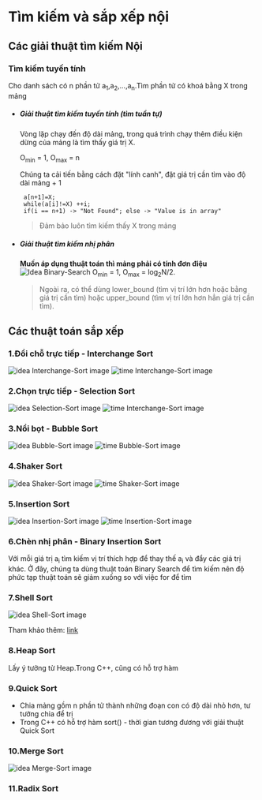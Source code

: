 # Tìm kiếm và sắp xếp nội
## Các giải thuật tìm kiếm Nội
### Tìm kiếm tuyến tính
Cho danh sách có n phần tử a<sub>1</sub>,a<sub>2</sub>,...,a<sub>n</sub>.Tìm phần tử có khoá bằng X trong mảng
- ##### Giải thuật tìm kiếm tuyến tính (tìm tuần tự)
    Vòng lặp chạy đến độ dài mảng, trong quá trình chạy thêm điều kiện dừng của mảng là tìm thấy giá trị X. 
    
    O<sub>min</sub> = 1, O<sub>max</sub> = n
    
    Chúng ta cải tiến bằng cách đặt "lính canh", đặt giá trị cần tìm vào độ dài mảng + 1
    ```
     a[n+1]=X;
     while(a[i]!=X) ++i;
     if(i == n+1) -> "Not Found"; else -> "Value is in array"
    ```
    > Đảm bảo luôn tìm kiếm thấy X trong mảng
- ##### Giải thuật tìm kiếm nhị phân
    **Muốn áp dụng thuật toán thì mảng phải có tính đơn điệu**
    ![Idea Binary-Search](image/idea_BS.png)
    O<sub>min</sub> = 1, O<sub>max</sub> = log<sub>2</sub>N/2. 
    >Ngoài ra, có thể dùng lower_bound (tìm vị trí lớn hơn hoặc bằng giá trị cần tìm) hoặc upper_bound (tìm vị trí lớn hơn hẳn giá trị cần tìm). 
## Các thuật toán sắp xếp
### 1.Đổi chỗ trực tiếp - Interchange Sort
![idea Interchange-Sort image](image/idea_Interchange-Sort.png)
![time Interchange-Sort image](image/time_Interchange-Sort.png)
### 2.Chọn trực tiếp - Selection Sort
![idea Selection-Sort image](image/idea_Selection-Sort.png)
![time Interchange-Sort image](image/time_Selection-Sort.png)
### 3.Nổi bọt - Bubble Sort
![idea Bubble-Sort image](image/idea_Bubble-Sort.png)
![time Bubble-Sort image](image/time_Bubble-Sort.png)
### 4.Shaker Sort
![idea Shaker-Sort image](image/idea_Shaker-Sort.png)
![time Shaker-Sort image](image/time_Shaker-Sort.png)
### 5.Insertion Sort
![idea Insertion-Sort image](image/idea_Insertion-Sort.png)
![time Insertion-Sort image](image/time_Insertion-Sort.png)
### 6.Chèn nhị phân - Binary Insertion Sort
Với mỗi giá trị a<sub>i</sub> tìm kiếm vị trí thích hợp để thay thế a<sub>i</sub> và đẩy các giá trị khác.
Ở đây, chúng ta dùng thuật toán Binary Search để tìm kiếm nên độ phức tạp thuật toán sẽ giảm xuống so với việc for để tìm
### 7.Shell Sort
![idea Shell-Sort image](image/idea_Shell-Sort.png)

Tham khảo thêm: [link](https://tek4.vn/khoa-hoc/cau-truc-du-lieu-va-giai-thuat/thuat-toan-sap-xep-shell-sort)
### 8.Heap Sort
Lấy ý tưởng từ Heap.Trong C++, cũng có hỗ trợ hàm 
### 9.Quick Sort
- Chia mảng gồm n phần tử thành những đoạn con có độ dài nhỏ hơn, tư tưởng chia để trị
- Trong C++ có hỗ trợ hàm sort() - thời gian tương đương với giải thuật Quick Sort
### 10.Merge Sort
![idea Merge-Sort image](image/idea_Merge-Sort.png)
### 11.Radix Sort 
